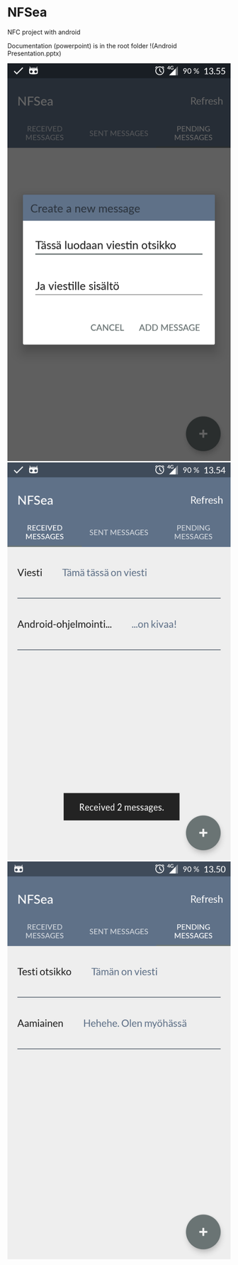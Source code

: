 # NFSea
NFC project with android

Documentation (powerpoint) is in the root folder !(Android Presentation.pptx)

![screenshot](Screenshot_20161115-135550.png)     ![screenshot](Screenshot_20161115-135457.png)
![screenshot](Screenshot_20161115-135052.png)
